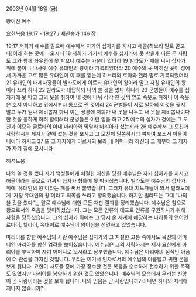 2003년 04월 18일 (금)

왕이신 예수



요한복음 19:17 - 19:27 / 새찬송가 146 장


19:17 저희가 예수를 맡으매 예수께서 자기의 십자가를 지시고 해골(히브리 말로 골고다)이라 하는 곳에 나오시니 
18 저희가 거기서 예수를 십자가에 못 박을새 다른 두 사람도 그와 함께 좌우편에 못 박으니 예수는 가운데 있더라 
19 빌라도가 패를 써서 십자가 위에 붙이니 나사렛 예수 유대인의 왕이라 기록되었더라 
20 예수의 못 박히신 곳이 성에서 가까운 고로 많은 유대인이 이 패를 읽는데 히브리와 로마와 헬라 말로 기록되었더라 
21 유대인의 대제사장들이 빌라도에게 이르되 유대인의 왕이라 말고 자칭 유대인의 왕이라 쓰라 하니 
22 빌라도가 대답하되 나의 쓸 것을 썼다 하니라 23 군병들이 예수를 십자가에 못 박고 그의 옷을 취하여 네 깃에 나눠 각각 한 깃씩 얻고 속옷도 취하니 이 속옷은 호지 아니하고 위에서부터 통으로 짠 것이라 
24 군병들이 서로 말하되 이것을 찢지 말고 누가 얻나 제비뽑자 하니 이는 성경에 저희가 내 옷을 나누고 내 옷을 제비뽑나이다 한 것을 응하게 하려 함이러라 군병들은 이런 일을 하고 
25 예수의 십자가 곁에는 그 모친과 이모와 글로바의 아내 마리아와 막달라 마리아가 섰는지라 26 예수께서 그 모친과 사랑하시는 제자가 곁에 섰는 것을 보시고 그 모친께 말씀하시되 여자여 보소서 아들이니이다 하시고 
27 또 그 제자에게 이르시되 보라 네 어머니라 하신대 그 때부터 그 제자가 자기 집에 모시니라

해석도움





나의 쓸 것을 썼다 
자기 백성들에게 처절한 배신을 당한 예수님은 자기 십자가를 지시고 해골이라는 곳으로 가셔서 십자가 형틀에 못 박히셨습니다. 빌라도는 예수님의 십자가 위에 ‘유대인의 왕’이라는 패를 써서 붙였습니다. 그러자 유대 지도자들이 와서 빌라도에게 ‘자칭 유대인의 왕’이라고 죄목을 쓰라고 항의했습니다. 하지만 빌라도는 그때 “나의 쓸 것을 썼다”는 말로 예수님에 대한 모든 재판 결과를 정리했습니다. 예수님은 참으로 왕으로서의 죽음을 맞이하셨습니다. 그는 모든 인류의 대표로 인류를 구원하시기 위해 사형을 당하셨습니다. 그의 십자가 위에는 그 당시 온 세계에 해당하는 나라들의 언어인 로마어, 헬라어, 유대어로 예수님이 왕이심을 선언하고 있었습니다. 

마리아를 향한 예수님의 사랑 
예수님은 십자가의 그 처절한 고통 속에서도 육신의 어머니인 마리아를 향한 염려를 보이셨습니다. 예수님은 그의 사랑하시는 제자 요한에게 마리아를 부탁하며 자기 어머니로 모시라고 당부했습니다. 예수님은 마리아의 심적인 아픔에 더 관심을 가지신 것입니다. 우리는 여기서 인자로서의 예수님의 아름답고 귀한 본을 보게 됩니다. 요한이 사도들 중에 가장 장수한 것은 복음을 순수하게 전수하기 위한 목적도 있었지만 마리아를 봉양하기 위한 것도 있었습니다. 예수님의 모습에서 우리는 신앙이 곧 사랑이라는 것을 보게 됩니다. 나의 믿음은 곧 사랑입니까? 아니면 하나의 지식에 지나지 않습니까?